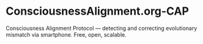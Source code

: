 # ConsciousnessAlignment.org-CAP
Consciousness Alignment Protocol — detecting and correcting evolutionary mismatch via smartphone. Free, open, scalable.
